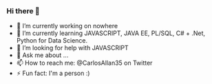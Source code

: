 ### Hi there 👋

- 🔭 I’m currently working on nowhere
- 🌱 I’m currently learning JAVASCRIPT, JAVA EE, PL/SQL, C# + .Net, Python for Data Science.
- 🤔 I’m looking for help with JAVASCRIPT
- 💬 Ask me about ...
- 📫 How to reach me: @CarlosAllan35 on Twitter
- ⚡ Fun fact: I'm a person :)

